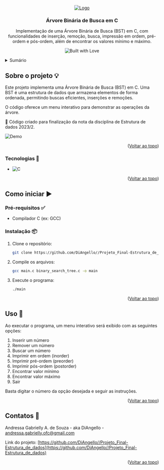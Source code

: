 <a id="readme-top"></a>
<!-- PROJECT LOGO -->
<br />
<div align="center">
  <a href="https://github.com/DiAngello/">
    <img src="" alt="Logo" >
  </a>

  <h3 align="center">Árvore Binária de Busca em C</h3>

  <p align="center">
    Implementação de uma Árvore Binária de Busca (BST) em C, com funcionalidades de inserção, remoção, busca, impressão em ordem, pré-ordem e pós-ordem, além de encontrar os valores mínimo e máximo.
    <br />
  </p>
</div>

<p align="center">
  <img src="https://forthebadge.com/images/badges/built-with-love.png" alt="Built with Love">
</p>

<details>
  <summary>Sumário</summary>
  <ol>
    <li>
      <a href="#about-the-project">Sobre o projeto</a>
      <ul>
        <li><a href="#built-with">Tecnologias</a></li>
      </ul>
    </li>
    <li>
      <a href="#getting-started">Como iniciar</a>
      <ul>
        <li><a href="#prerequisites">Pré-requisitos</a></li>
        <li><a href="#installation">Instalação</a></li>
      </ul>
    </li>
    <li><a href="#usage">Uso</a></li>
    <li><a href="#contact">Contatos</a></li>
  </ol>
</details>

## Sobre o projeto 💡

Este projeto implementa uma Árvore Binária de Busca (BST) em C. Uma BST é uma estrutura de dados que armazena elementos de forma ordenada, permitindo buscas eficientes, inserções e remoções.  

O código oferece um menu interativo para demonstrar as operações da árvore.

🚨 Código criado para finalização da nota da disciplina de Estrutura de dados 2023/2.

![Demo]() 

<p align="right">(<a href="#readme-top">Voltar ao topo</a>)</p>

### Tecnologias 🚀

* ![C](https://img.shields.io/badge/c-%2300599C.svg?style=for-the-badge&logo=c&logoColor=white)

<p align="right">(<a href="#readme-top">Voltar ao topo</a>)</p>

## Como iniciar ▶️

### Pré-requisitos ✅

*   Compilador C (ex: GCC)

### Instalação 📦

1.  Clone o repositório:
    ```sh
    git clone https://github.com/DiAngello//Projeto_Final-Estrutura_de_dados.git
    ```
2.  Compile os arquivos:
    ```sh
    gcc main.c binary_search_tree.c -o main
    ```
3.  Execute o programa:
    ```sh
    ./main
    ```

<p align="right">(<a href="#readme-top">Voltar ao topo</a>)</p>

## Uso 📌

Ao executar o programa, um menu interativo será exibido com as seguintes opções:

1.  Inserir um número
2.  Remover um número
3.  Buscar um número
4.  Imprimir em ordem (inorder)
5.  Imprimir pré-ordem (preorder)
6.  Imprimir pós-ordem (postorder)
7.  Encontrar valor mínimo
8.  Encontrar valor máximo
9.  Sair

Basta digitar o número da opção desejada e seguir as instruções.

<p align="right">(<a href="#readme-top">Voltar ao topo</a>)</p>

## Contatos 🌟

Andressa Gabrielly A. de Souza - aka DiAngello - andressa.gabrielly.ofc@gmail.com

Link do projeto: [https://github.com/DiAngello//Projeto_Final-Estrutura_de_dados](https://github.com/DiAngello//Projeto_Final-Estrutura_de_dados) 

<p align="right">(<a href="#readme-top">Voltar ao topo</a>)</p>

